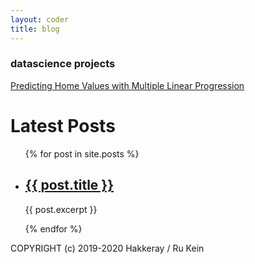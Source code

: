 ```yaml
---
layout: coder
title: blog
---
```



###  datascience projects

[Predicting Home Values with Multiple Linear Progression](/_posts/2019-11-06-predicting-home-values-with-multiple-linear-regression.md)

<h1>Latest Posts</h1>

<ul>
  {% for post in site.posts %}
    <li>
      <h2><a href="{{ post.url }}">{{ post.title }}</a></h2>
      <p>{{ post.excerpt }}</p>
    </li>
  {% endfor %}
</ul>






COPYRIGHT (c) 2019-2020 Hakkeray / Ru Kein
